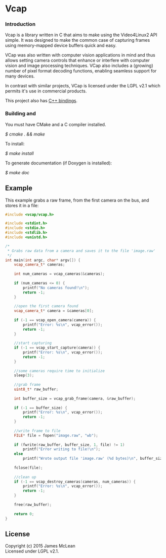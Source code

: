 # Vcap
 
### Introduction

Vcap is a library written in C that aims to make using the Video4Linux2 API simple. It was designed to make the common 
case of capturing frames using memory-mapped device buffers quick and easy.

VCap was also written with computer vision applications in mind and thus allows setting camera controls that enhance or
interfere with computer vision and image processing techniques. VCap also includes a (growing) number of pixel format
decoding functions, enabling seamless support for many devices. 

In contrast with similar projects, VCap is licensed under the LGPL v2.1 which permits it's use in commercial products.

This project also has [C++ bindings](https://github.com/jrimclean/vcap-cpp).

### Building and 

You must have CMake and a C compiler installed. 

*$ cmake . && make*

To install:

*$ make install*

To generate documentation (if Doxygen is installed):

*$ make doc*

## Example

This example grabs a raw frame, from the first camera on the bus, and stores it in a file:

```cpp
#include <vcap/vcap.h>

#include <stdint.h>
#include <stdio.h>
#include <stdlib.h>
#include <unistd.h>

/*
 * Grabs raw data from a camera and saves it to the file 'image.raw'
 */
int main(int argc, char* argv[]) {
	vcap_camera_t* cameras;
	
	int num_cameras = vcap_cameras(&cameras);
	
	if (num_cameras <= 0) {
		printf("No cameras found!\n");
		return -1;
	}
	
	//open the first camera found
	vcap_camera_t* camera = &cameras[0];
	
	if (-1 == vcap_open_camera(camera)) {
		printf("Error: %s\n", vcap_error());
		return -1;
	}
	
	//start capturing
	if (-1 == vcap_start_capture(camera)) {
		printf("Error: %s\n", vcap_error());
		return -1;
	}
	
	//some cameras require time to initialize
	sleep(3);
	
	//grab frame
	uint8_t* raw_buffer;
	
	int buffer_size = vcap_grab_frame(camera, &raw_buffer);
	
	if (-1 == buffer_size) {
		printf("Error: %s\n", vcap_error());
		return -1;
	}	
	
	//write frame to file
	FILE* file = fopen("image.raw", "wb");
			
	if (fwrite(raw_buffer, buffer_size, 1, file) != 1)
		printf("Error writing to file!\n");
	else
		printf("Wrote output file 'image.raw' (%d bytes)\n", buffer_size);
			
	fclose(file);
	
	//clean up
	if (-1 == vcap_destroy_cameras(cameras, num_cameras)) {
		printf("Error: %s\n", vcap_error());
		return -1;
	}
	
	free(raw_buffer);
	
	return 0;
}
```

## License
Copyright (c) 2015 James McLean  
Licensed under LGPL v2.1.

